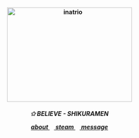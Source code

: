<h4 align="center">
<img src="https://file.garden/Zk6TqIiRxGzlYu1T/ptb"width="290" height="220" alt="inatrio">
<br>
</h4>
<h5 align="center">
<p align> ✩ BELIEVE - SHIKURAMEN </p>
<a href=https://rentry.co/kancho> about </a>⠀<a href=https://steamcommunity.com/id/katocha/> steam </a>⠀<a href=https://gantz.atabook.org> message </a>
